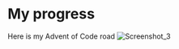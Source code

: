 # My progress
Here is my Advent of Code road
![Screenshot_3](https://user-images.githubusercontent.com/116521940/209469190-a64561d7-7a99-404c-b55c-02b6e64fc4e8.png)
